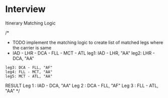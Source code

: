 # Interview
Itinerary Matching Logic 

/*
 * TODO implement the matching logic to create list of matched legs where the carrier is same
 *   IAD - LHR - DCA - FLL - MCT - ATL
	leg1: IAD - LHR, "AA"
	leg2: LHR - DCA, "AA"

	leg3: DCA - FLL, "AF"
	leg4: FLL - MCT, "AA"
	leg5: MCT - ATL, "AA"

  RESULT
	Leg 1 : IAD - DCA, "AA"
	Leg 2 : DCA - FLL, "AF"
	Leg 3 : FLL - ATL, "AA"
 */
